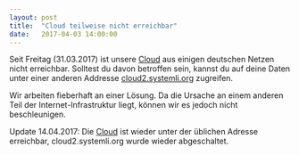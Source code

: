 ```yaml
---
layout: post
title:  "Cloud teilweise nicht erreichbar"
date:   2017-04-03 14:00:00
---
```

Seit Freitag (31.03.2017) ist unsere [Cloud](https://cloud.systemli.org) aus einigen deutschen Netzen nicht erreichbar.
Solltest du davon betroffen sein, kannst du auf deine Daten unter einer anderen Addresse [cloud2.systemli.org](https://cloud2.systemli.org) zugreifen. 
 
Wir arbeiten fieberhaft an einer Lösung. Da die Ursache an einem anderen Teil der Internet-Infrastruktur liegt, können wir es jedoch nicht beschleunigen.

Update 14.04.2017: Die [Cloud](https://cloud.systemli.org) ist wieder unter der üblichen Adresse erreichbar, cloud2.systemli.org wurde wieder abgeschaltet.
